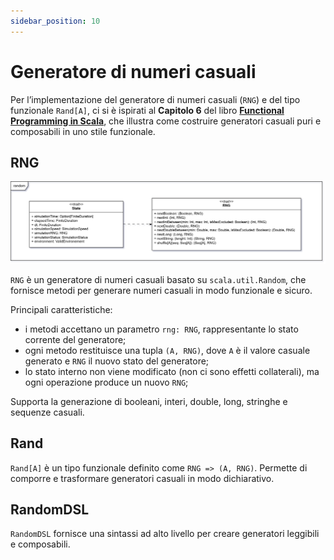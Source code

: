 ```yaml
---
sidebar_position: 10
---
```


# Generatore di numeri casuali

Per l’implementazione del generatore di numeri casuali (`RNG`) e del tipo funzionale `Rand[A]`, ci si è ispirati al 
**Capitolo 6** del libro [**Functional Programming in Scala**](https://www.manning.com/books/functional-programming-in-scala-second-edition), che illustra come costruire generatori casuali puri e composabili
in uno stile funzionale.

## RNG

![RNG](../../../static/img/04-detailed-design/random.png)

`RNG` è un generatore di numeri casuali basato su `scala.util.Random`, che fornisce metodi per generare numeri casuali
in modo funzionale e sicuro.

Principali caratteristiche:

- i metodi accettano un parametro `rng: RNG`, rappresentante lo stato corrente del generatore;
- ogni metodo restituisce una tupla `(A, RNG)`, dove `A` è il valore casuale generato e `RNG` il nuovo stato del
  generatore;
- lo stato interno non viene modificato (non ci sono effetti collaterali), ma ogni operazione produce un nuovo `RNG`;

Supporta la generazione di booleani, interi, double, long, stringhe e sequenze casuali.

## Rand

`Rand[A]` è un tipo funzionale definito come `RNG => (A, RNG)`.
Permette di comporre e trasformare generatori casuali in modo dichiarativo.

## RandomDSL

`RandomDSL` fornisce una sintassi ad alto livello per creare generatori leggibili e composabili.